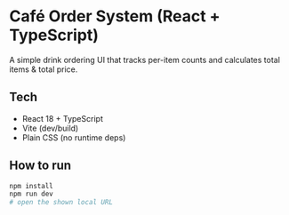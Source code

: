 # Café Order System (React + TypeScript)

A simple drink ordering UI that tracks per-item counts and calculates total items & total price.

## Tech
- React 18 + TypeScript
- Vite (dev/build)
- Plain CSS (no runtime deps)

## How to run
```bash
npm install
npm run dev
# open the shown local URL
